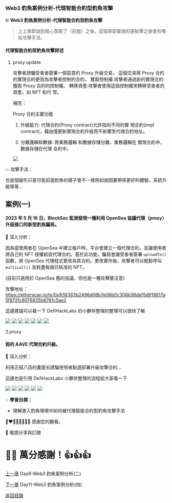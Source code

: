 ### Web3 釣魚案例分析-代理智能合約型釣魚攻擊

🌐 **Web3 釣魚案例分析-代理智能合約型釣魚攻擊**

>上上章節說到精心策劃了（前戲）之後，這個章節要說的是點擊之後會有哪些攻擊手法。

#### 代理智能合約型釣魚攻擊詳述

1. proxy update

    攻擊者誘騙受害者簽署一個惡意的 Proxy 升級交易，
    這個交易將 Proxy 合約的實現合約更改為攻擊者控制的合約。 獲取控制權:攻擊者通過新的實現合約獲取 Proxy 合約的控制權。
    轉移資產:攻擊者使用這個控制權來轉移受害者的資產，如 NFT 和代 幣。

    補充：

    Proxy 合約主要功能
    1. 升級能力:
      代理合約(Proxy contract)允許指向不同的實 現合約(impl contract)，藉由僅更新實現合約升級而不影響至代理合約地址。

    2. 分離邏輯和數據:
      將業務邏輯 和數據存儲分離，業務邏輯在 實現合約中，數據存儲在代理
    合約中。

    ![](./images/10/1.png)

💥 攻擊手法：

也是個變形只是可能前面釣魚的樣子會不一樣例如說因要帶來更好的體驗，系統升級等等...

案例(一)
---

#### 2023 年 5 月 16 日，BlockSec 監測發現一種利用 OpenSea 協議代理（proxy）升级接口的新型釣魚騙局。

🔦 深入分析：

因為當使用者在 OpenSea 中建立帳戶時，平台會建立一個代理合約，並讓使用者將自己的 NFT 授權給該代理合約。基於此功能，騙局會讓受害者簽署  `uploadTo()` 函數，將 OpenSea 代理程式更改為其合約。更改實作後，攻擊者可以輕鬆呼叫 `multicall()` 並耗盡每個已核准的 NFT。

(目前只適用於 OpenSea 舊的協議，但也是一種攻擊要注意)

攻擊地址：
https://etherscan.io/tx/0x938363b2496d08b7e06b0c306b38def5d619817a5f972fc8076835b6781c5ae2

這邊建議可以看一下 DefiHackLabs 的小夥伴整理的整理可以很快了解

![](./images/10/3.png)
![](./images/10/4.png)
![](./images/10/5.png)
![](./images/10/6.png)
![](./images/10/7.png)
![](./images/10/8.png)
![](./images/10/9.png)

2.proxy

#### 假的  AAVE 代理合約升級。

🔦 深入分析：

  利用正經八百的畫面去誘騙使用者點選部署升級攻擊合約...

這邊也是引用 DefiHackLabs 小夥伴整理的流程給大家看一下


![](./images/10/10.png)
![](./images/10/11.png)
![](./images/10/12.png)
![](./images/10/13.png)
![](./images/10/14.png)
![](./images/10/15.png)




💡 **學習目標：**
- 理解進入釣魚環境中如何被代理智能合約型釣魚攻擊手法



💓❤🧡💛💚💙💜💖 感謝您的觀看。

🙏 敬請分享與訂閱

# 🙋‍♂️ 萬分感謝！👍👍👍

[上一章](./Day9-Web3%20釣魚案例分析(二).md) Day9-Web3 釣魚案例分析(二)

[下一章](./Day11-Web3%20釣魚案例分析(四).md) Day11-Web3 釣魚案例分析(四)

[返回目錄](./README.md)